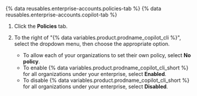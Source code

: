 {% data reusables.enterprise-accounts.policies-tab %}
{% data reusables.enterprise-accounts.copilot-tab %}
1. Click the **Policies** tab.
1. To the right of "{% data variables.product.prodname_copilot_cli %}", select the dropdown menu, then choose the appropriate option.

    - To allow each of your organizations to set their own policy, select **No policy**.
    - To enable {% data variables.product.prodname_copilot_cli_short %} for all organizations under your enterprise, select **Enabled**.
    - To disable {% data variables.product.prodname_copilot_cli_short %} for all organizations under your enterprise, select **Disabled**.
